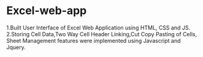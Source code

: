 # Excel-web-app

1.Built User Interface of Excel Web Application using HTML, CSS and JS.
2.Storing Cell Data,Two Way Cell Header Linking,Cut Copy
Pasting of Cells, Sheet Management features were
implemented using Javascript and Jquery.
